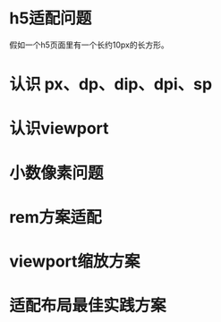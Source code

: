 # h5适配问题
假如一个h5页面里有一个长约10px的长方形。


# 认识 px、dp、dip、dpi、sp
# 认识viewport
# 小数像素问题
# rem方案适配
# viewport缩放方案
# 适配布局最佳实践方案